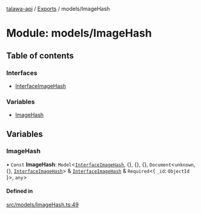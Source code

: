 [talawa-api](../README.md) / [Exports](../modules.md) / models/ImageHash

# Module: models/ImageHash

## Table of contents

### Interfaces

- [InterfaceImageHash](../interfaces/models_ImageHash.InterfaceImageHash.md)

### Variables

- [ImageHash](models_ImageHash.md#imagehash)

## Variables

### ImageHash

• `Const` **ImageHash**: `Model`\<[`InterfaceImageHash`](../interfaces/models_ImageHash.InterfaceImageHash.md), \{\}, \{\}, \{\}, `Document`\<`unknown`, \{\}, [`InterfaceImageHash`](../interfaces/models_ImageHash.InterfaceImageHash.md)\> & [`InterfaceImageHash`](../interfaces/models_ImageHash.InterfaceImageHash.md) & `Required`\<\{ `_id`: `ObjectId`  \}\>, `any`\>

#### Defined in

[src/models/ImageHash.ts:49](https://github.com/PalisadoesFoundation/talawa-api/blob/636e51c/src/models/ImageHash.ts#L49)
